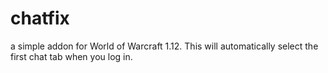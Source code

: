 # chatfix

a simple addon for World of Warcraft 1.12.  This will automatically select the first chat tab when you log in.
